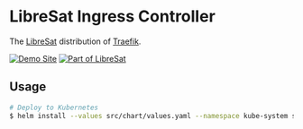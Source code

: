 # LibreSat Ingress Controller

The [LibreSat](https://libresat.space/) distribution of [Traefik](https://traefik.io/).

[![Demo Site](https://img.shields.io/badge/Demo%20Site-traefik--ui.libresat.space-blue.svg)](https://traefik-ui.libresat.space)
[![Part of LibreSat](https://img.shields.io/badge/Part%20Of-LibreSat-blue.svg)](https://libresat.space)

## Usage

```bash
# Deploy to Kubernetes
$ helm install --values src/chart/values.yaml --namespace kube-system src/chart
```
